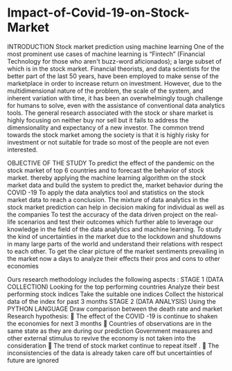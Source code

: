 # Impact-of-Covid-19-on-Stock-Market

INTRODUCTION
Stock market prediction using machine learning
One of the most prominent use cases of machine learning is “Fintech” (Financial
Technology for those who aren't buzz-word aficionados); a large subset of which is in
the stock market. Financial theorists, and data scientists for the better part of the last
50 years, have been employed to make sense of the marketplace in order to increase
return on investment. However, due to the multidimensional nature of the problem,
the scale of the system, and inherent variation with time, it has been an
overwhelmingly tough challenge for humans to solve, even with the assistance of
conventional data analytics tools.
The general research associated with the stock or share market is highly focusing on
neither buy nor sell but it fails to address the dimensionality and expectancy of a new
investor. The common trend towards the stock market among the society is that it is
highly risky for investment or not suitable for trade so most of the people are not even
interested.

OBJECTIVE OF THE STUDY
To predict the effect of the pandemic on the stock market of top 6 countries and
to forecast the behavior of stock market. thereby applying the machine learning
algorithm on the stock market data and build the system to predict the, market
behavior during the COVID -19
To apply the data analytics tool and statistics on the stock market data to reach
a conclusion. The mixture of data analytics in the stock market prediction can
help in decision making for individual as well as the companies
To test the accuracy of the data driven project on the real-life scenarios and test
their outcomes which further able to leverage our knowledge in the field of the
data analytics and machine learning.
To study the kind of uncertainties in the market due to the lockdown and
shutdowns in many large parts of the world and understand their relations with
respect to each other.
To get the clear picture of the market sentiments prevailing in the market now a
days to analyze their effects their pros and cons to other economies


Ours research methodology includes the following aspects :
STAGE 1
(DATA COLLECTION)
Looking for the top performing
countries
Analyze their best performing
stock indices
Take the suitable one indices
Collect the historical data of the
index for past 3 months
STAGE 2
(DATA ANALYSIS)
Using the PYTHON LANGUAGE
Draw comparison between the death
rate and market
Research hypothesis:
 The effect of the COVID -19 is continue to shaken the economies for
next 3 months
 Countries of observations are in the same state as they are during our
prediction Government measures and other external stimulus to revive
the economy is not taken into the consideration
 The trend of stock market continue to repeat itself .
 The inconsistencies of the data is already taken care off but
uncertainties of future are ignored
